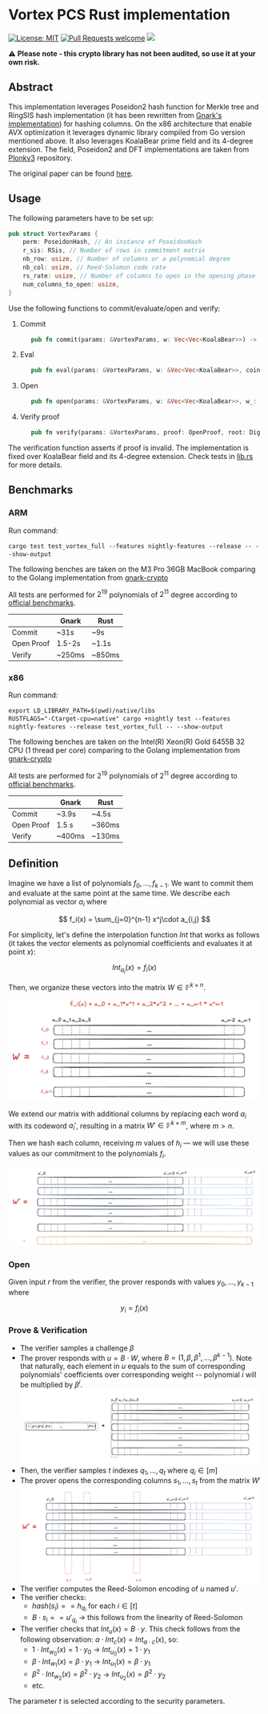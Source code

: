 # Vortex PCS Rust implementation

[![License: MIT](https://img.shields.io/badge/License-MIT-yellow.svg)](https://opensource.org/licenses/MIT)
[![Pull Requests welcome](https://img.shields.io/badge/PRs-welcome-ff69b4.svg?style=flat-square)](https://github.com/distributed-lab/vortex-rs/issues)
<a href="https://github.com/distributed-lab/vortex-rs">
<img src="https://img.shields.io/github/stars/distributed-lab/vortex-rs?style=social"/>
</a>

⚠️ __Please note - this crypto library has not been audited, so use it at your own risk.__

## Abstract

This implementation leverages Poseidon2 hash function for Merkle tree and RingSIS hash implementation (it has been
rewritten
from [Gnark's implementation](https://github.com/Consensys/gnark-crypto/blob/master/field/koalabear/sis/sis.go)) for
hashing columns. On the x86 architecture that enable AVX optimization it leverages dynamic library compiled from Go
version mentioned above. It also leverages KoalaBear prime field and its 4-degree extension. The field, Poseidon2 and
DFT implementations are taken from [Plonky3](https://github.com/Plonky3/Plonky3) repository.

The original paper can be found [here](https://eprint.iacr.org/2024/185).

## Usage

The following parameters have to be set up:

```rust
pub struct VortexParams {
    perm: PoseidonHash, // An instance of PoseidonHash
    r_sis: RSis, // Number of rows in commitment matrix
    nb_row: usize, // Number of columns or a polynomial degree
    nb_col: usize, // Reed-Solomon code rate
    rs_rate: usize, // Number of columns to open in the opening phase
    num_columns_to_open: usize,
}
```

Use the following functions to commit/evaluate/open and verify:

1. Commit
   ```rust
      pub fn commit(params: &VortexParams, w: Vec<Vec<KoalaBear>>) -> (MerkleTree, Vec<Vec<KoalaBear>>)
    ```
2. Eval
   ```rust
      pub fn eval(params: &VortexParams, w: &Vec<Vec<KoalaBear>>, coin: KoalaBearExt) -> Vec<KoalaBearExt>
    ```
3. Open
   ```rust
      pub fn open(params: &VortexParams, w: &Vec<Vec<KoalaBear>>, w_: &Vec<Vec<KoalaBear>>, mt: &MerkleTree, beta: KoalaBearExt, column_ids: Vec<usize>) -> OpenProof
    ```
4. Verify proof
   ```rust
      pub fn verify(params: &VortexParams, proof: OpenProof, root: Digest, y: Vec<KoalaBearExt>, coin: KoalaBearExt)
    ```

The verification function asserts if proof is invalid. The implementation is fixed over KoalaBear field and its
4-degree extension. Check tests in [lib.rs](./src/lib.rs) for more details.

## Benchmarks

### ARM

Run command:

```shell
cargo test test_vortex_full --features nightly-features --release -- --show-output
```

The following benches are taken on the M3 Pro 36GB MacBook comparing to the Golang implementation
from [gnark-crypto](https://github.com/Consensys/gnark-crypto/blob/master/field/koalabear/vortex/prover_test.go#L232)

All tests are performed for $2^{19}$ polynomials of $2^{11}$ degree according
to [official benchmarks](https://hackmd.io/@YaoGalteland/SJ1WmzgTJg).

|            | Gnark  | Rust   |
|------------|--------|--------|
| Commit     | ~31s   | ~9s    |
| Open Proof | 1.5-2s | ~1.1s  |
| Verify     | ~250ms | ~850ms |

### x86

Run command:

```shell
export LD_LIBRARY_PATH=$(pwd)/native/libs
RUSTFLAGS="-Ctarget-cpu=native" cargo +nightly test --features nightly-features --release test_vortex_full -- --show-output
```

The following benches are taken on the Intel(R) Xeon(R) Gold 6455B 32 CPU (1 thread per core) comparing to the Golang
implementation
from [gnark-crypto](https://github.com/Consensys/gnark-crypto/blob/master/field/koalabear/vortex/prover_test.go#L232)

All tests are performed for $2^{19}$ polynomials of $2^{11}$ degree according
to [official benchmarks](https://hackmd.io/@YaoGalteland/SJ1WmzgTJg).

|            | Gnark  | Rust   |
|------------|--------|--------|
| Commit     | ~3.9s  | ~4.5s  |
| Open Proof | 1.5 s  | ~360ms |
| Verify     | ~400ms | ~130ms |

## Definition

Imagine we have a list of polynomials $f_0,\dots,f_{k-1}$. We want to commit them and evaluate at the same point at the
same time. We describe each polynomial as vector $a_i$ where

$$
f_i(x) = \sum_{j=0}^{n-1} x^j\cdot a_{i,j}
$$

For simplicity, let's define the interpolation function $Int$ that works as follows (it takes the vector elements as
polynomial coefficients and evaluates it at point $x$):

$$
Int_{a_i}(x) = f_i(x)
$$

Then, we organize these vectors into the matrix $W \in \mathbb{F}^{k\times n}$.

![](./assets/vortex1.png)

We extend our matrix with additional columns by replacing each word $a_i$ with its codeword $a_i'$,
resulting in a matrix $W' \in \mathbb{F}^{k\times m}$, where $m > n$.

Then we hash each column, receiving $m$ values of $h_i$ — we will use these values as our commitment to the polynomials
$f_i$.

![](./assets/vortex1_5.png)

### Open

Given input $r$ from the verifier, the prover responds with values $y_0,\dots,y_{k-1}$ where

$$
y_i = f_i(x)
$$

### Prove & Verification

* The verifier samples a challenge $\beta$
* The prover responds with $u = B\cdot W$, where $B = (1, \beta, \beta^1,\dots,\beta^{k-1})$. Note that naturally, each
  element in $u$ equals to the sum of corresponding polynomials' coefficients over corresponding weight -- polynomial
  $i$ will be multiplied by $\beta^i$.
  ![](./assets/vortex2.png)
* Then, the verifier samples $t$ indexes $q_1,\dots,q_t$ where $q_i \in [m]$
* The prover opens the corresponding columns $s_1,\dots,s_t$ from the matrix $W'$
  ![](./assets/vortex3.png)
* The verifier computes the Reed-Solomon encoding of $u$ named $u'$.
* The verifier checks:
    * $hash(s_i) == h_{q_i}$ for each $i\in [t]$
    * $B\cdot s_i == u'_{q_i}$ → this follows from the linearity of Reed-Solomon
* The verifier checks that $Int_u(x) = B\cdot y$. This check follows from the following observation: $a\cdot Int_c(x) =
  Int_{a\cdot c}(x)$, so:
    * $1 \cdot Int_{w_0}(x) = 1 \cdot y_0$ → $Int_{u_0}(x) = 1 \cdot y_1$
    * $\beta \cdot Int_{w_1}(x) = \beta \cdot y_1$ → $Int_{u_1}(x) = \beta \cdot y_1$
    * $\beta^2 \cdot Int_{w_2}(x) = \beta^2 \cdot y_2$ → $Int_{u_2}(x) = \beta^2 \cdot y_2$
    * etc.

The parameter $t$ is selected according to the security parameters.